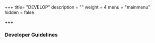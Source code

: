 +++
title= "DEVELOP"
description = ""
weight = 4
menu = "mainmenu"
hidden = false

+++

### Developer Guidelines